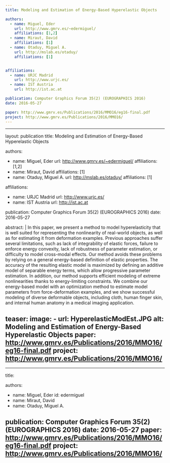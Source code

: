 ```yaml
---
title: Modeling and Estimation of Energy-Based Hyperelastic Objects

authors: 
  - name: Miguel, Eder
    url: http://www.gmrv.es/~edermiguel/
    affiliations: [1,2]
  - name: Miraut, David
    affiliations: [1]
  - name: Otaduy, Miguel A.
    url: http://mslab.es/otaduy/
    affiliations: [1]


affiliations:
  - name: URJC Madrid
    url: http://www.urjc.es/
  - name: IST Austria
    url: http://ist.ac.at

publication: Computer Graphics Forum 35(2) (EUROGRAPHICS 2016)
date: 2016-05-27

paper: http://www.gmrv.es/Publications/2016/MMO16/eg16-final.pdf
project: http://www.gmrv.es/Publications/2016/MMO16/
---
```


---
layout: publication
title: Modeling and Estimation of Energy-Based Hyperelastic Objects

authors: 
  - name: Miguel, Eder
    url: http://www.gmrv.es/~edermiguel/
    affiliations: [1,2]
  - name: Miraut, David
    affiliations: [1]
  - name: Otaduy, Miguel A.
    url: http://mslab.es/otaduy/
    affiliations: [1]


affiliations:
  - name: URJC Madrid
    url: http://www.urjc.es/
  - name: IST Austria
    url: http://ist.ac.at


publication: Computer Graphics Forum 35(2) (EUROGRAPHICS 2016)
date: 2016-05-27

abstract: |
  In this paper, we present a method to model hyperelasticity that is well suited for representing the nonlinearity of real-world objects, as well as for estimating it from deformation examples. Previous approaches suffer several limitations, such as lack of integrability of elastic forces, failure to enforce energy convexity, lack of robustness of parameter estimation, or difficulty to model cross-modal effects. Our method avoids these problems by relying on a general energy-based definition of elastic properties. The accuracy of the resulting elastic model is maximized by defining an additive model of separable energy terms, which allow progressive parameter estimation. In addition, our method supports efficient modeling of extreme nonlinearities thanks to energy-limiting constraints. We combine our energy-based model with an optimization method to estimate model parameters from force-deformation examples, and we show successful modeling of diverse deformable objects, including cloth, human finger skin, and internal human anatomy in a medical imaging application. 

teaser:
  image:
    - url: HyperelasticModEst.JPG
      alt: Modeling and Estimation of Energy-Based Hyperelastic Objects
paper: http://www.gmrv.es/Publications/2016/MMO16/eg16-final.pdf
project: http://www.gmrv.es/Publications/2016/MMO16/
---

---
title: 

authors:
  - name: Miguel, Eder
    id: edermiguel
  - name: Miraut, David
  - name: Otaduy, Miguel A.


publication: Computer Graphics Forum 35(2) (EUROGRAPHICS 2016)
date: 2016-05-27
paper: http://www.gmrv.es/Publications/2016/MMO16/eg16-final.pdf
project: http://www.gmrv.es/Publications/2016/MMO16/
---
